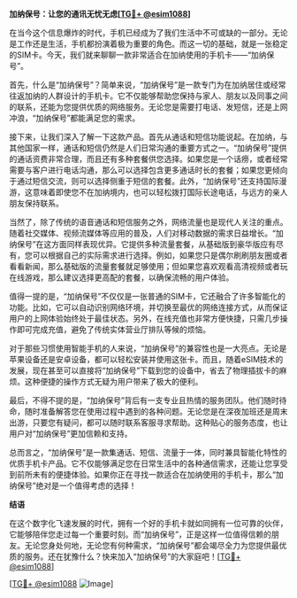 **加纳保号：让您的通讯无忧无虑[[TG💪+ @esim1088](https://t.me/s/esim1088)]**

在当今这个信息爆炸的时代，手机已经成为了我们生活中不可或缺的一部分。无论是工作还是生活，手机都扮演着极为重要的角色。而这一切的基础，就是一张稳定的SIM卡。今天，我们就来聊聊一款非常适合在加纳使用的手机卡——“加纳保号”。

首先，什么是“加纳保号”？简单来说，“加纳保号”是一款专门为在加纳居住或经常往返加纳的人群设计的手机卡。它不仅能够帮助您保持与家人、朋友以及同事之间的联系，还能为您提供优质的网络服务。无论您是需要打电话、发短信，还是上网冲浪，“加纳保号”都能满足您的需求。

接下来，让我们深入了解一下这款产品。首先从通话和短信功能说起。在加纳，与其他国家一样，通话和短信仍然是人们日常沟通的重要方式之一。“加纳保号”提供的通话资费非常合理，而且还有多种套餐供您选择。如果您是一个话痨，或者经常需要与客户进行电话沟通，那么可以选择包含更多通话时长的套餐；如果您更倾向于通过短信交流，则可以选择侧重于短信的套餐。此外，“加纳保号”还支持国际漫游，这意味着即使您不在加纳境内，也可以轻松拨打国际长途电话，与远方的亲人朋友保持联系。

当然了，除了传统的语音通话和短信服务之外，网络流量也是现代人关注的重点。随着社交媒体、视频流媒体等应用的普及，人们对移动数据的需求日益增长。“加纳保号”在这方面同样表现优异。它提供多种流量套餐，从基础版到豪华版应有尽有，您可以根据自己的实际需求进行选择。例如，如果您只是偶尔刷刷朋友圈或者看看新闻，那么基础版的流量套餐就足够使用；但如果您喜欢观看高清视频或者玩在线游戏，那么建议选择更高配的套餐，以确保流畅的用户体验。

值得一提的是，“加纳保号”不仅仅是一张普通的SIM卡，它还融合了许多智能化的功能。比如，它可以自动识别网络环境，并切换至最优的网络连接方式，从而保证用户的上网体验始终处于最佳状态。另外，在线充值也非常方便快捷，只需几步操作即可完成充值，避免了传统实体营业厅排队等候的烦恼。

对于那些习惯使用智能手机的人来说，“加纳保号”的兼容性也是一大亮点。无论是苹果设备还是安卓设备，都可以轻松安装并使用这张卡。而且，随着eSIM技术的发展，现在甚至可以直接将“加纳保号”下载到您的设备中，省去了物理插拔卡的麻烦。这种便捷的操作方式无疑为用户带来了极大的便利。

最后，不得不提的是，“加纳保号”背后有一支专业且热情的服务团队。他们随时待命，随时准备解答您在使用过程中遇到的各种问题。无论您是在深夜加班还是周末出游，只要您有疑问，都可以随时联系客服寻求帮助。这种贴心的服务态度，也让用户对“加纳保号”更加信赖和支持。

总而言之，“加纳保号”是一款集通话、短信、流量于一体，同时兼具智能化特性的优质手机卡产品。它不仅能够满足您在日常生活中的各种通信需求，还能让您享受到前所未有的便捷体验。如果你正在寻找一款适合在加纳使用的手机卡，那么“加纳保号”绝对是一个值得考虑的选择！

**结语**

在这个数字化飞速发展的时代，拥有一个好的手机卡就如同拥有一位可靠的伙伴，它能够陪伴您走过每一个重要时刻。而“加纳保号”，正是这样一位值得信赖的朋友。无论您身处何地，无论您有何种需求，“加纳保号”都会竭尽全力为您提供最优质的服务。还在犹豫什么？快来加入“加纳保号”的大家庭吧！[[TG💪+ @esim1088](https://t.me/s/esim1088)]

[[TG💪+ @esim1088](https://t.me/s/esim1088) ![Image](https://i.postimg.cc/4NQfJmqS/Snipaste-2025-05-13-00-14-12.png)]